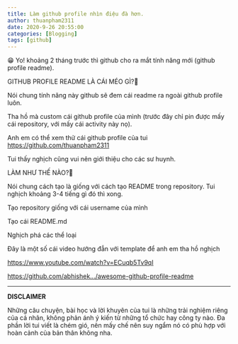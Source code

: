 ```yaml
---
title: Làm github profile nhìn điệu đà hơn.
author: thuanpham2311
date: 2020-9-26 20:55:00
categories: [Blogging]
tags: [github]
---
```


😁 Yo! khoảng 2 tháng trước thì github cho ra mắt tính năng mới (github profile readme).

GITHUB PROFILE README LÀ CÁI MÉO GÌ?🤔

Nói chung tính năng này github sẽ đem cái readme ra ngoài github profile luôn.

Tha hồ mà custom cái github profile của mình (trước đây chỉ pin được mấy cái repository, với mấy cái activity này nọ).

Anh em có thể xem thử cái github profile của tui https://github.com/thuanpham2311

Tui thấy nghịch cũng vui nên giới thiệu cho các sư huynh.

LÀM NHƯ THẾ NÀO?🧐

Nói chung cách tạo là giống với cách tạo README trong repository. Tui nghịch khoảng 3-4 tiếng gì đó thì xong.

Tạo repository giống với cái username của mình

Tạo cái README.md

Nghịch phá các thể loại

Đây là một số cái video hướng đẫn với template để anh em tha hồ nghịch

https://www.youtube.com/watch?v=ECuqb5Tv9qI

https://github.com/abhishek.../awesome-github-profile-readme

---

**DISCLAIMER**

Những câu chuyện, bài học và lời khuyên của tui là những trải nghiệm riêng của cá nhân, không phản ánh ý kiến từ những tổ chức hay công ty nào. Đa phần lời tui viết là chém gió, nên mấy chế nên suy ngẩm nó có phù hợp với hoàn cảnh của bản thân không nha.
